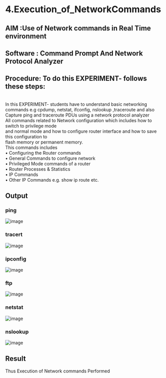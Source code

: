 # 4.Execution_of_NetworkCommands
## AIM :Use of Network commands in Real Time environment
## Software : Command Prompt And Network Protocol Analyzer
## Procedure: To do this EXPERIMENT- follows these steps:
<BR>
In this EXPERIMENT- students have to understand basic networking commands e.g cpdump, netstat, ifconfig, nslookup ,traceroute and also Capture ping and traceroute PDUs using a network protocol analyzer 
<BR>
All commands related to Network configuration which includes how to switch to privilege mode
<BR>
and normal mode and how to configure router interface and how to save this configuration to
<BR>
flash memory or permanent memory.
<BR>
This commands includes
<BR>
• Configuring the Router commands
<BR>
• General Commands to configure network
<BR>
• Privileged Mode commands of a router 
<BR>
• Router Processes & Statistics
<BR>
• IP Commands
<BR>
• Other IP Commands e.g. show ip route etc.
<BR>

## Output
### ping
![image](https://github.com/user-attachments/assets/ea3d4914-12a2-4d2e-822f-6330f2324a12)


### tracert
![image](https://github.com/user-attachments/assets/14bba5fd-8dc5-49d7-b3dd-572506be5ef4)

### ipconfig
![image](https://github.com/user-attachments/assets/f7b9d9aa-21fa-40fd-8b30-c2874e56d673)


### ftp
![image](https://github.com/user-attachments/assets/a78e5713-593d-4e34-92ce-08fc9cc56b94)

### netstat
![image](https://github.com/user-attachments/assets/271aefde-7e01-421e-ad68-397845695278)


### nslookup
![image](https://github.com/user-attachments/assets/2827e356-6bb7-4e1a-8d18-bb0a44a22a26)

## Result
Thus Execution of Network commands Performed 
